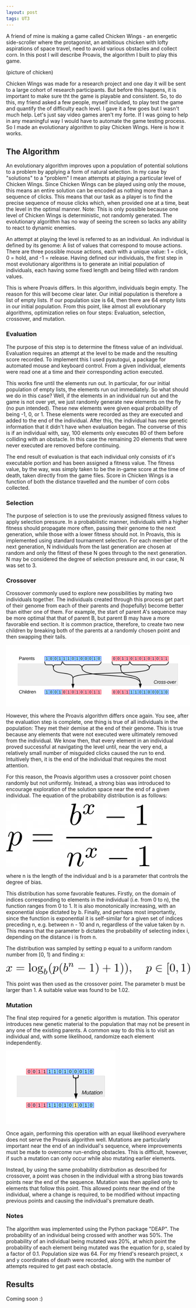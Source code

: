 ```yaml
---
layout: post
tags: UT3
---
```


A friend of mine is making a game called Chicken Wings - an energetic side-scroller where the protagonist, an ambitious chicken with lofty aspirations of space travel, need to avoid various obstacles and collect corn. In this post I will describe Proavis, the algorithm I built to play this game.

(picture of chicken)

Chicken Wings was made for a research project and one day it will be sent to a large cohort of research participants. But before this happens, it is important to make sure tht the game is playable and consistent. So, to do this, my friend asked a few people, myself included, to play test the game and quantify the of difficulty each level. I gave it a few goes but I wasn't much help. Let's just say video games aren't my forte. If I was going to help in any meaningful way I would have to automate the game testing process. So I made an evolutionary algorithm to play Chicken Wings. Here is how it works.

## The Algorithm

An evolutionary algorithm improves upon a population of potential solutions to a problem by applying a form of natural selection. In my case by "solutions" to a "problem" I mean attempts at playing a particular level of Chicken Wings. Since Chicken Wings can be played using only the mouse, this means an entire solution can be encoded as nothing more than a sequence of clicks. This means that our task as a player is to find the precise sequence of mouse clicks which, when provided one at a time, beat the level in the optimal manner. Note: This is only possible because one level of Chicken Wings is deterministic, not randomly generated. The evolutionary algorithm has no way of seeing the screen so lacks any ability to react to dynamic enemies.

An attempt at playing the level is referred to as an individual. An individual is defined by its genome: A list of values that correspond to mouse actions. There are three possible mouse actions, each with a unique value: 1 = click, 0 = hold, and -1 = release. Having defined our individuals, the first step in most evolutionary algorithms is to generate an initial population of individuals, each having some fixed length and being filled with random values.

This is where Proavis differs. In this algorithm, individuals begin empty. The reason for this will become clear later. Our initial population is therefore a list of empty lists. If our population size is 64, then there are 64 empty lists in our initial population. From this point, like almost all evolutionary algorithms, optimization relies on four steps: Evaluation, selection, crossover, and mutation.

### Evaluation

The purpose of this step is to determine the fitness value of an individual. Evaluation requires an attempt at the level to be made and the resulting score recorded. To implement this I used pyautogui, a package for automated mouse and keyboard control. From a given individual, elements were read one at a time and their corresponding action executed.

This works fine until the elements run out. In particular, for our initial population of empty lists, the elements run out immediately. So what should we do in this case? Well, if the elements in an individual run out and the game is not over yet, we just randomly generate new elements on the fly (no pun intended). These new elements were given equal probability of being -1, 0, or 1. These elements were recorded as they are executed and added to the end of the individual. After this, the individual has new genetic information that it didn't have when evaluation began. The converse of this is if an individual with, say, 100 elements only executes 80 of them before colliding with an obstacle. In this case the remaining 20 elements that were never executed are removed before continuing.

The end result of evaluation is that each individual only consists of it's executable portion and has been assigned a fitness value. The fitness value, by the way, was simply taken to be the in-game score at the time of death, taken directly from the game files. Score in Chicken Wings is a function of both the distance travelled and the number of corn cobs collected.

### Selection

The purpose of selection is to use the previously assigned fitness values to apply selection pressure. In a probabilistic manner, individuals with a higher fitness should propagate more often, passing their genome to the next generation, while those with a lower fitness should not. In Proavis, this is implemented using standard tournament selection. For each member of the next generation, N individuals from the last generation are chosen at random and only the fittest of these N goes through to the next generation. N may be considered the degree of selection pressure and, in our case, N was set to 3.

### Crossover

Crossover commonly used to explore new possibilities by mating two individuals together. The individuals created through this process get part of their genome from each of their parents and (hopefully) become better than either one of them. For example, the start of parent A's sequence may be more optimal that that of parent B, but parent B may have a more favorable end section. It is common practice, therefore, to create two new children by breaking both of the parents at a randomly chosen point and then swapping their tails.

![equation-1](/img/proavis-001.png)

However, this where the Proavis algorithm differs once again. You see, after the evaluation step is complete, one thing is true of all individuals in the population: They met their demise at the end of their genome. This is true because any elements that were not executed were ultimately removed from the individual. We know then, that every element in an individual proved successful at navigating the level until, near the very end, a relatively small number of misguided clicks caused the run to end. Intuitively then, it is the end of the individual that requires the most attention.

For this reason, the Proavis algorithm uses a crossover point chosen randomly but not uniformly. Instead, a strong bias was introduced to encourage exploration of the solution space near the end of a given individual. The equation of the probability distribution is as follows:

![equation-1](/img/proavis-002.png)

where n is the length of the individual and b is a parameter that controls the degree of bias.

This distribution has some favorable features. Firstly, on the domain of indices corresponding to elements in the individual (i.e. from 0 to n), the function ranges from 0 to 1. It is also monotonically increasing, with an exponential slope dictated by b. Finally, and perhaps most importantly, since the function is exponential it is self-similar for a given set of indices preceding n, e.g. between n - 10 and n, regardless of the value taken by n. This means that the parameter b dictates the probability of selecting index i, depending on the distance i is from n.

The distribution was sampled by setting p equal to a uniform random number from [0, 1) and finding x:

![equation-2](/img/proavis-003.png)

This point was then used as the crossover point. The parameter b must be larger than 1. A suitable value was found to be 1.02.

### Mutation

The final step required for a genetic algorithm is mutation. This operator introduces new genetic material to the population that may not be present in any one of the existing parents. A common way to do this is to visit an individual and, with some likelihood, randomize each element independently.

![equation-2](/img/proavis-004.png)

Once again, performing this operation with an equal likelihood everywhere does not serve the Proavis algorithm well. Mutations are particularly important near the end of an individual's sequence, where improvements must be made to overcome run-ending obstacles. This is difficult, however, if such a mutation can only occur while also mutating earlier elements.

Instead, by using the same probability distribution as described for crossover, a point was chosen in the individual with a strong bias towards points near the end of the sequence. Mutation was then applied only to elements that follow this point. This allowed points near the end of the individual, where a change is required, to be modified without impacting previous points and causing the individual's premature death.

### Notes

The algorithm was implemented using the Python package "DEAP". The probability of an individual being crossed with another was 50%. The probability of an individual being mutated was 20%, at which point the probability of each element being mutated was the equation for p, scaled by a factor of 0.1. Population size was 64. For my friend's research project, x and y coordinates of death were recorded, along with the number of attempts required to get past each obstacle.

## Results

Coming soon :)

